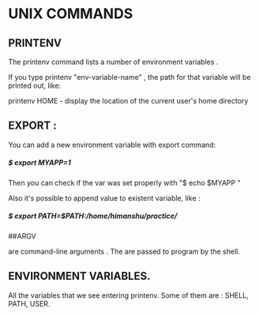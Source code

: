# UNIX COMMANDS
     
## PRINTENV
  
The printenv command lists a number of environment variables .

 If you type printenv "env-variable-name" , the path for that variable will be printed out, like: 
 
 printenv HOME  - display the location of the current user's home directory
 
## EXPORT :
 
 You can add a new environment variable with export command: 
 
##### $ export MYAPP=1
 
 Then you can check if the var was set properly with "$ echo $MYAPP "
 
 Also it's possible to append value to existent variable, like :
 
##### $ export PATH=$PATH:/home/himanshu/practice/
 
##ARGV

are command-line arguments . The are passed to program by the shell. 
 
## ENVIRONMENT VARIABLES. 

All the variables that we see entering printenv. Some of them are : SHELL, PATH, USER.
